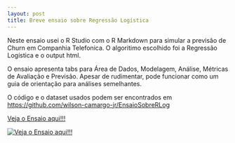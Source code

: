 ```yaml
---
layout: post
title: Breve ensaio sobre Regressão Logística
---
```


Neste ensaio usei o R Studio com o R Markdown para simular a previsão de Churn em Companhia Telefonica. O algoritimo escolhido foi a Regressão Logística e o output html. 

O ensaio apresenta tabs para Área de Dados, Modelagem, Análise, Métricas de Avaliação e Previsão. Apesar de rudimentar, pode funcionar como um guia de orientação para análises semelhantes.

O código e o dataset usados podem ser encontrados em https://github.com/wilson-camargo-jr/EnsaioSobreRLog

<a href="http://htmlpreview.github.com/?https://github.com/wilson-camargo-jr/EnsaioSobreRLog/blob/master/logistic_regression.html" target="_blank">Veja o Ensaio aqui!!!</a>

<a href="http://htmlpreview.github.com/?https://github.com/wilson-camargo-jr/EnsaioSobreRLog/blob/master/logistic_regression.html" target="_blank"><img src="https://wilson-camargo-jr.github.io/img/RL.jpg" alt="Veja o Ensaio aqui!!!"></a>

